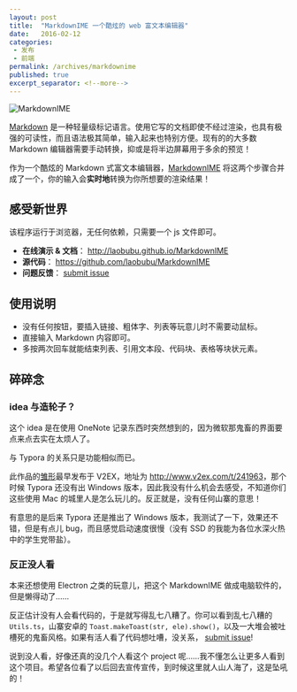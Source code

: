 ```yaml
---
layout: post
title:  "MarkdownIME 一个酷炫的 web 富文本编辑器"
date:   2016-02-12
categories: 
 - 发布
 - 前端
permalink: /archives/markdownime
published: true
excerpt_separator: <!--more-->
---
```


![MarkdownIME](https://laobubu.github.io/MarkdownIME/demo.gif)

[Markdown](https://zh.wikipedia.org/wiki/Markdown) 是一种轻量级标记语言。使用它写的文档即使不经过渲染，也具有极强的可读性，而且语法极其简单，输入起来也特别方便。现有的的大多数 Markdown 编辑器需要手动转换，抑或是将半边屏幕用于多余的预览！

作为一个酷炫的 Markdown 式富文本编辑器，[MarkdownIME](http://laobubu.github.io/MarkdownIME) 将这两个步骤合并成了一个，你的输入会**实时地**转换为你所想要的渲染结果！

<!--more-->

## 感受新世界

该程序运行于浏览器，无任何依赖，只需要一个 js 文件即可。

 - **在线演示 & 文档**： <http://laobubu.github.io/MarkdownIME>
 - **源代码**： <https://github.com/laobubu/MarkdownIME>
 - **问题反馈**： [submit issue](https://github.com/laobubu/MarkdownIME/issues/new)

## 使用说明

 - 没有任何按钮，要插入链接、粗体字、列表等玩意儿时不需要动鼠标。
 - 直接输入 Markdown 内容即可。
 - 多按两次回车就能结束列表、引用文本段、代码块、表格等块状元素。

## 碎碎念

### idea 与造轮子？

这个 idea 是在使用 OneNote 记录东西时突然想到的，因为微软那鬼畜的界面要点来点去实在太烦人了。

与 Typora 的关系只是功能相似而已。

此作品的[雏形](https://github.com/laobubu/MarkdownIME/tree/draft)最早发布于 V2EX，地址为 <http://www.v2ex.com/t/241963>，那个时候 Typora 还没有出 Windows 版本，因此我没有什么机会去感受，不知道你们这些使用 Mac 的城里人是怎么玩儿的。反正就是，没有任何山寨的意思！

有意思的是后来 Typora 还是推出了 Windows 版本，我测试了一下，效果还不错，但是有点儿 bug，而且感觉启动速度很慢（没有 SSD 的我能为各位水深火热中的学生党带盐）。

### 反正没人看

本来还想使用 Electron 之类的玩意儿，把这个 MarkdownIME 做成电脑软件的，但是懒得动了……

反正估计没有人会看代码的，于是就写得乱七八糟了。你可以看到乱七八糟的 `Utils.ts`，山寨安卓的 `Toast.makeToast(str, ele).show()`，以及一大堆会被吐槽死的鬼畜风格。如果有活人看了代码想吐嘈，没关系， [submit issue](https://github.com/laobubu/MarkdownIME/issues/new)!

说到没人看，好像还真的没几个人看这个 project 呢……我不懂怎么让更多人看到这个项目。希望各位看了以后回去宣传宣传，到时候这里就人山人海了，这是坠吼的！
